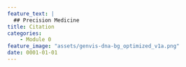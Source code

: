```yaml
---
feature_text: |
  ## Precision Medicine
title: Citation
categories:
    - Module 0
feature_image: "assets/genvis-dna-bg_optimized_v1a.png"
date: 0001-01-01
---
```

